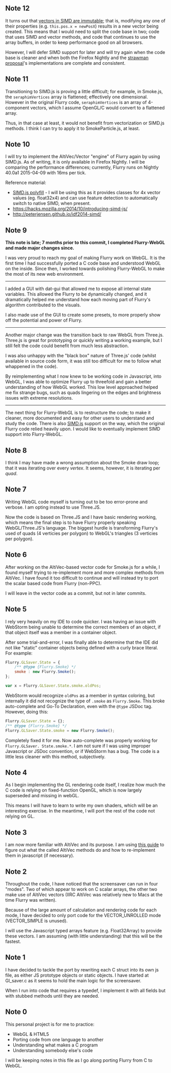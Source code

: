 ## Note 12

It turns out that [vectors in SIMD are immutable](https://01.org/node/1495); that is, modifying any one of their properties (e.g.
`this.pos.x = newPosX`) results in a new vector being created. This means that I would need to split
the code base in two; code that uses SIMD and vector methods, and code that continues to use the
array buffers, in order to keep performance good on all browsers.

However, I will defer SIMD support for later and will try again when the code base is cleaner and when
both the Firefox Nightly and the [strawman proposal](https://github.com/johnmccutchan/ecmascript_simd/blob/master/src/ecmascript_simd.js)'s implementations are complete and consistent.

## Note 11

Transitioning to SIMD.js is proving a little difficult; for example, in Smoke.js, the `seraphimVertices`
array is flattened; effectively one dimensional. However in the original Flurry code, `seraphimVertices`
is an array of 4-component vectors, which I assume OpenGL/C would convert to a flattened array.

Thus, in that case at least, it would not benefit from vectorization or SIMD.js methods. I think I can
try to apply it to SmokeParticle.js, at least.

## Note 10

I will try to implement the AltiVec/Vector "engine" of Flurry again by using SIMD.js. As of writing,
it is only available in Firefox Nightly. I will be comparing the performance differences; currently,
Flurry runs on Nightly 40.0a1 2015-04-09 with 16ms per tick.

Reference material:

* [SIMD.js polyfill](https://github.com/johnmccutchan/ecmascript_simd) - I will be using this as it
provides classes for 4x vector values (eg. float32x4) and can use feature detection to automatically
switch to native SIMD, when present.
* https://hacks.mozilla.org/2014/10/introducing-simd-js/
* http://peterjensen.github.io/idf2014-simd/

## Note 9

**This note is late; 7 months prior to this commit, I completed Flurry-WebGL and made major changes since.**

I was very proud to reach my goal of making Flurry work on WebGL. It is the first time
I had successfully ported a C code base and understood WebGL on the inside. Since then,
I worked towards polishing Flurry-WebGL to make the most of its new web environment.

---

I added a GUI with dat-gui that allowed me to expose all internal state variables.
This allowed the Flurry to be dynamically changed, and it dramatically helped me
understand how each moving part of Flurry's algorithm contributed to the visuals.

I also made use of the GUI to create some presets, to more properly show off the potential
and power of Flurry.

---

Another major change was the transition back to raw WebGL from Three.js. Three.js is
great for prototyping or quickly writing a working example, but I still felt the code
could benefit from much less abstraction.

I was also unhappy with the "black box" nature of Three.js' code (whilst available in
source code form, it was still too difficult for me to follow what whappened in the code).

By reimplementing what I now knew to be working code in Javascript, into WebGL, I was able
to optimize Flurry up to threefold and gain a better understanding of how WebGL worked. This
low level approached helped me fix strange bugs, such as quads lingering on the edges and
brightness issues with extreme resolutions.

---

The next thing for Flurry-WebGL is to restructure the code; to make it cleaner, more documented
and easy for other users to understand and study the code. There is also [SIMD.js](https://blog.mozilla.org/javascript/2015/03/10/state-of-simd-js-performance-in-firefox/) support on the
way, which the original Flurry code relied heavily upon. I would like to eventually implement
SIMD support into Flurry-WebGL.

## Note 8

I think I may have made a wrong assumption about the Smoke draw loop; that it was
iterating over every *vertex*. It seems, however, it is iterating per *quad*.

## Note 7

Writing WebGL code myself is turning out to be too error-prone and verbose. I am opting
instead to use Three.JS.

Now the code is based on Three.JS and I have basic rendering working, which means the
final step is to have Flurry properly speaking WebGL/Three.JS's language. The biggest
hurdle is transforming Flurry's used of quads (4 verticies per polygon) to WebGL's
triangles (3 verticies per polygon).

## Note 6

After working on the AltiVec-based vector code for Smoke.js for a while, I found myself
trying to re-implement more and more complex methods from AltiVec. I have found it too
difficult to continue and will instead try to port the scalar based code from Flurry
(non-PPC).

I will leave in the vector code as a commit, but not in later commits.

## Note 5

I rely very heavily on my IDE to code quicker. I was having an issue with WebStorm being
unable to determine the correct members of an object, if that object itself was a member
in a container object.

After some trial-and-error, I was finally able to determine that the IDE did not like
"static" container objects being defined with a curly brace literal. For example:

```javascript
Flurry.GLSaver.State = {
    /** @type {Flurry.Smoke} */
    smoke : new Flurry.Smoke();
};

var x = Flurry.GLSaver.State.smoke.oldPos;
```

WebStorm would recognize `oldPos` as a member in syntax coloring, but internally it did
not recognize the type of `.smoke` as `Flurry.Smoke`. This broke auto-complete and Go-To
Declaration, even with the `@type` JSDoc tag. However, doing this:

```javascript
Flurry.GLSaver.State = {};
/** @type {Flurry.Smoke} */
Flurry.GLSaver.State.smoke = new Flurry.Smoke();
```

Completely fixed it for me. Now auto-complete was properly working for `Flurry.GLSaver.
State.smoke.*`. I am not sure if I was using improper Javascript or JSDoc convention, or
if WebStorm has a bug. The code is a little less cleaner with this method, subjectively.

## Note 4

As I begin implementing the GL rendering code itself, I realize how much the C code is
relying on fixed-function OpenGL, which is now largely superseded and missing in webGL.

This means I will have to learn to write my own shaders, which will be an interesting
exercise. In the meantime, I will port the rest of the code not relying on GL.

## Note 3

I am now more familiar with AltiVec and its purpose. I am using [this guide](http://www.freescale.com/files/32bit/doc/ref_manual/ALTIVECPIM.pdf)
to figure out what the called AltiVec methods do and how to re-implement them in
javascript (if necessary).

## Note 2

Throughout the code, I have noticed that the screensaver can run in four "modes". Two
of which appear to work on C scalar arrays, the other two make use of AltiVec vectors
(IIRC AltiVec was relatively new to Macs at the time Flurry was written).

Because of the large amount of calculation and rendering code for each mode, I have
decided to only port code for the VECTOR_UNROLLED mode (VECTOR_SIMPLE is unused).

I will use the Javascript typed arrays feature (e.g. Float32Array) to provide these
vectors. I am assuming (with little understanding) that this will be the fastest.

## Note 1

I have decided to tackle the port by rewriting each C struct into its own js file, as
either JS prototype objects or static objects. I have started at Gl_saver.c as it
seems to hold the main logic for the screensaver.

When I run into code that requires a typedef, I implement it with all fields but
with stubbed methods until they are needed.

## Note 0

This personal project is for me to practice:

* WebGL & HTML5
* Porting code from one language to another
* Understanding what makes a C program
* Understanding somebody else's code

I will be keeping notes in this file as I go along porting Flurry from C to WebGL.